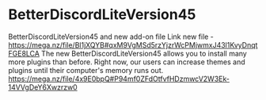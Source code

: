 # BetterDiscordLiteVersion45
BetterDiscordLiteVersion45 and new add-on file
Link new file - https://mega.nz/file/Bl1jXQYB#qxM9VgMSd5rzYjzrWcPMjwmxJ43l1KvyDnqtFGE8LCA
The new BetterDiscordLiteVersion45 allows you to install many more plugins than before. 
Right now, our users can increase themes and plugins until their computer's memory runs out.
https://mega.nz/file/4x9E0bpQ#P94mf0ZFdOtfvfHDzmwcV2W3Ek-14VVgDeY6Xwzrzw0

